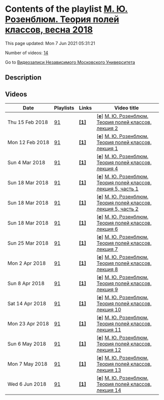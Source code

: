 # Contents of the playlist [М. Ю. Розенблюм. Теория полей классов, весна 2018](https://www.youtube.com/playlist?list=PLp9ABVh6_x4ExDwwDNJV4ecR006nCdJSd)

This page updated: Mon 7 Jun 2021 05:31:21

Number of videos: [14](#videos)

Go to [Видеозаписи Независимого Московского Университета](../README.md)

## Description



## Videos

|Date|Playlists|Links|Video title|
|---|---|---|---|
| Thu&nbsp;15&nbsp;Feb&nbsp;2018 | [91](../playlists/91 "М. Ю. Розенблюм. Теория полей классов, весна 2018") | [**[1]**](http://ium.mccme.ru/s18/s18-Rosenblum.pdf) | [[**e**](https://studio.youtube.com/video/8EYmEs7b5Rw/edit "Edit")] [М. Ю. Розенблюм. Теория полей классов, лекция 2](https://www.youtube.com/watch?v=8EYmEs7b5Rw&list=PLp9ABVh6_x4ExDwwDNJV4ecR006nCdJSd "Спецкурс, рекомендованный для 3 курса и старше.&#013;14 февраля 2018 г. 17:30, НМУ 304 (Москва, Большой Власьевский пер., 11)&#013;http://ium.mccme.ru/s18/s18-Rosenblum.pdf") |
| Mon&nbsp;12&nbsp;Feb&nbsp;2018 | [91](../playlists/91 "М. Ю. Розенблюм. Теория полей классов, весна 2018") | [**[1]**](http://ium.mccme.ru/s18/s18-Rosenblum.pdf) | [[**e**](https://studio.youtube.com/video/LjiiJt7XNEY/edit "Edit")] [М. Ю. Розенблюм. Теория полей классов, лекция 1](https://www.youtube.com/watch?v=LjiiJt7XNEY&list=PLp9ABVh6_x4ExDwwDNJV4ecR006nCdJSd "Спецкурс, рекомендованный для 3 курса и старше.&#013;7 февраля 2018 г. 17:30, НМУ 304 (Москва, Большой Власьевский пер., 11)&#013;http://ium.mccme.ru/s18/s18-Rosenblum.pdf") |
| Sun&nbsp;4&nbsp;Mar&nbsp;2018 | [91](../playlists/91 "М. Ю. Розенблюм. Теория полей классов, весна 2018") | [**[1]**](http://ium.mccme.ru/s18/s18-Rosenblum.pdf) | [[**e**](https://studio.youtube.com/video/fSuX2ROFSrU/edit "Edit")] [М. Ю. Розенблюм. Теория полей классов, лекция 4](https://www.youtube.com/watch?v=fSuX2ROFSrU&list=PLp9ABVh6_x4ExDwwDNJV4ecR006nCdJSd "Спецкурс, рекомендованный для 3 курса и старше.&#013;28 февраля 2018 г. 17:30, НМУ 304 (Москва, Большой Власьевский пер., 11)&#013;http://ium.mccme.ru/s18/s18-Rosenblum.pdf") |
| Sun&nbsp;18&nbsp;Mar&nbsp;2018 | [91](../playlists/91 "М. Ю. Розенблюм. Теория полей классов, весна 2018") | [**[1]**](http://ium.mccme.ru/s18/s18-Rosenblum.pdf) | [[**e**](https://studio.youtube.com/video/1b2n6LJeRPY/edit "Edit")] [М. Ю. Розенблюм. Теория полей классов, лекция 5, часть 1](https://www.youtube.com/watch?v=1b2n6LJeRPY&list=PLp9ABVh6_x4ExDwwDNJV4ecR006nCdJSd "Спецкурс, рекомендованный для 3 курса и старше.&#013;7 марта 2018 г. 17:30, НМУ 304 (Москва, Большой Власьевский пер., 11)&#013;http://ium.mccme.ru/s18/s18-Rosenblum.pdf") |
| Sun&nbsp;18&nbsp;Mar&nbsp;2018 | [91](../playlists/91 "М. Ю. Розенблюм. Теория полей классов, весна 2018") | [**[1]**](http://ium.mccme.ru/s18/s18-Rosenblum.pdf) | [[**e**](https://studio.youtube.com/video/afoMt9zyNVQ/edit "Edit")] [М. Ю. Розенблюм. Теория полей классов, лекция 5, часть 2](https://www.youtube.com/watch?v=afoMt9zyNVQ&list=PLp9ABVh6_x4ExDwwDNJV4ecR006nCdJSd "Спецкурс, рекомендованный для 3 курса и старше.&#013;7 марта 2018 г. 17:30, НМУ 304 (Москва, Большой Власьевский пер., 11)&#013;http://ium.mccme.ru/s18/s18-Rosenblum.pdf") |
| Sun&nbsp;18&nbsp;Mar&nbsp;2018 | [91](../playlists/91 "М. Ю. Розенблюм. Теория полей классов, весна 2018") | [**[1]**](http://ium.mccme.ru/s18/s18-Rosenblum.pdf) | [[**e**](https://studio.youtube.com/video/6PcpR6kOClg/edit "Edit")] [М. Ю. Розенблюм. Теория полей классов, лекция 6](https://www.youtube.com/watch?v=6PcpR6kOClg&list=PLp9ABVh6_x4ExDwwDNJV4ecR006nCdJSd "Спецкурс, рекомендованный для 3 курса и старше.&#013;14 марта 2018 г. 17:30, НМУ 304 (Москва, Большой Власьевский пер., 11)&#013;http://ium.mccme.ru/s18/s18-Rosenblum.pdf") |
| Sun&nbsp;25&nbsp;Mar&nbsp;2018 | [91](../playlists/91 "М. Ю. Розенблюм. Теория полей классов, весна 2018") | [**[1]**](http://ium.mccme.ru/s18/s18-Rosenblum.pdf) | [[**e**](https://studio.youtube.com/video/RomUzlgi2yY/edit "Edit")] [М. Ю. Розенблюм. Теория полей классов, лекция 7](https://www.youtube.com/watch?v=RomUzlgi2yY&list=PLp9ABVh6_x4ExDwwDNJV4ecR006nCdJSd "Спецкурс, рекомендованный для 3 курса и старше.&#013;21 марта 2018 г. 17:30, НМУ 304 (Москва, Большой Власьевский пер., 11)&#013;http://ium.mccme.ru/s18/s18-Rosenblum.pdf") |
| Mon&nbsp;2&nbsp;Apr&nbsp;2018 | [91](../playlists/91 "М. Ю. Розенблюм. Теория полей классов, весна 2018") | [**[1]**](http://ium.mccme.ru/s18/s18-Rosenblum.pdf) | [[**e**](https://studio.youtube.com/video/iIUYbjbApaY/edit "Edit")] [М. Ю. Розенблюм. Теория полей классов, лекция 8](https://www.youtube.com/watch?v=iIUYbjbApaY&list=PLp9ABVh6_x4ExDwwDNJV4ecR006nCdJSd "Спецкурс, рекомендованный для 3 курса и старше.&#013;28 марта 2018 г. 17:30, НМУ 304 (Москва, Большой Власьевский пер., 11)&#013;http://ium.mccme.ru/s18/s18-Rosenblum.pdf") |
| Sun&nbsp;8&nbsp;Apr&nbsp;2018 | [91](../playlists/91 "М. Ю. Розенблюм. Теория полей классов, весна 2018") | [**[1]**](http://ium.mccme.ru/s18/s18-Rosenblum.pdf) | [[**e**](https://studio.youtube.com/video/fZ97fZJuqE4/edit "Edit")] [М. Ю. Розенблюм. Теория полей классов, лекция 9](https://www.youtube.com/watch?v=fZ97fZJuqE4&list=PLp9ABVh6_x4ExDwwDNJV4ecR006nCdJSd "Спецкурс, рекомендованный для 3 курса и старше.&#013;4 апреля 2018 г. 17:30, НМУ 304 (Москва, Большой Власьевский пер., 11)&#013;http://ium.mccme.ru/s18/s18-Rosenblum.pdf") |
| Sat&nbsp;14&nbsp;Apr&nbsp;2018 | [91](../playlists/91 "М. Ю. Розенблюм. Теория полей классов, весна 2018") | [**[1]**](http://ium.mccme.ru/s18/s18-Rosenblum.pdf) | [[**e**](https://studio.youtube.com/video/dQwLbPUIrXE/edit "Edit")] [М. Ю. Розенблюм. Теория полей классов, лекция 10](https://www.youtube.com/watch?v=dQwLbPUIrXE&list=PLp9ABVh6_x4ExDwwDNJV4ecR006nCdJSd "Спецкурс, рекомендованный для 3 курса и старше.&#013;11 апреля 2018 г. 17:30, НМУ 304 (Москва, Большой Власьевский пер., 11)&#013;http://ium.mccme.ru/s18/s18-Rosenblum.pdf") |
| Mon&nbsp;23&nbsp;Apr&nbsp;2018 | [91](../playlists/91 "М. Ю. Розенблюм. Теория полей классов, весна 2018") | [**[1]**](http://ium.mccme.ru/s18/s18-Rosenblum.pdf) | [[**e**](https://studio.youtube.com/video/8UGcyEwQc-0/edit "Edit")] [М. Ю. Розенблюм. Теория полей классов, лекция 11](https://www.youtube.com/watch?v=8UGcyEwQc-0&list=PLp9ABVh6_x4ExDwwDNJV4ecR006nCdJSd "Спецкурс, рекомендованный для 3 курса и старше.&#013;18 апреля 2018 г. 17:30, НМУ 304 (Москва, Большой Власьевский пер., 11)&#013;http://ium.mccme.ru/s18/s18-Rosenblum.pdf") |
| Sun&nbsp;6&nbsp;May&nbsp;2018 | [91](../playlists/91 "М. Ю. Розенблюм. Теория полей классов, весна 2018") | [**[1]**](http://ium.mccme.ru/s18/s18-Rosenblum.pdf) | [[**e**](https://studio.youtube.com/video/xytKKbNjyc8/edit "Edit")] [М. Ю. Розенблюм. Теория полей классов, лекция 12](https://www.youtube.com/watch?v=xytKKbNjyc8&list=PLp9ABVh6_x4ExDwwDNJV4ecR006nCdJSd "Спецкурс, рекомендованный для 3 курса и старше.&#013;25 апреля 2018 г. 17:30, НМУ 304 (Москва, Большой Власьевский пер., 11)&#013;http://ium.mccme.ru/s18/s18-Rosenblum.pdf") |
| Mon&nbsp;7&nbsp;May&nbsp;2018 | [91](../playlists/91 "М. Ю. Розенблюм. Теория полей классов, весна 2018") | [**[1]**](http://ium.mccme.ru/s18/s18-Rosenblum.pdf) | [[**e**](https://studio.youtube.com/video/rS7hJ0fFCX8/edit "Edit")] [М. Ю. Розенблюм. Теория полей классов, лекция 13](https://www.youtube.com/watch?v=rS7hJ0fFCX8&list=PLp9ABVh6_x4ExDwwDNJV4ecR006nCdJSd "Спецкурс, рекомендованный для 3 курса и старше.&#013;2 мая 2018 г. 17:30, НМУ 304 (Москва, Большой Власьевский пер., 11)&#013;http://ium.mccme.ru/s18/s18-Rosenblum.pdf") |
| Wed&nbsp;6&nbsp;Jun&nbsp;2018 | [91](../playlists/91 "М. Ю. Розенблюм. Теория полей классов, весна 2018") | [**[1]**](http://ium.mccme.ru/s18/s18-Rosenblum.pdf) | [[**e**](https://studio.youtube.com/video/X2Ar-qz2e98/edit "Edit")] [М. Ю. Розенблюм. Теория полей классов, лекция 14](https://www.youtube.com/watch?v=X2Ar-qz2e98&list=PLp9ABVh6_x4ExDwwDNJV4ecR006nCdJSd "Спецкурс, рекомендованный для 3 курса и старше.&#013;16 мая 2018 г. 17:30, НМУ 304 (Москва, Большой Власьевский пер., 11)&#013;http://ium.mccme.ru/s18/s18-Rosenblum.pdf") |
